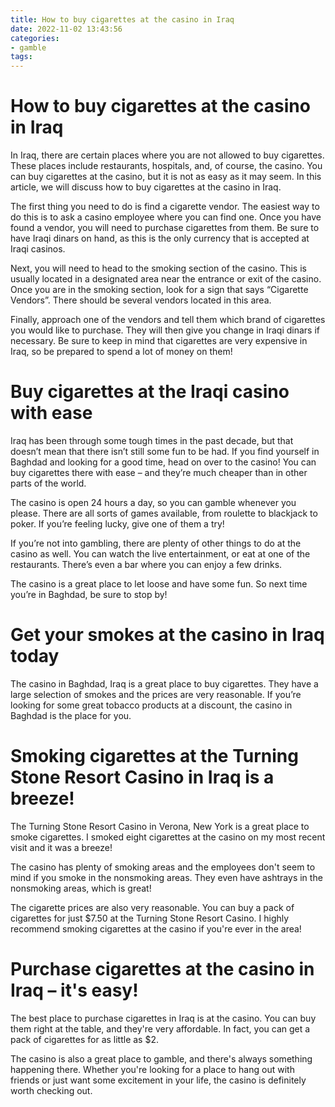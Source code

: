 ```yaml
---
title: How to buy cigarettes at the casino in Iraq 
date: 2022-11-02 13:43:56
categories:
- gamble
tags:
---
```



#  How to buy cigarettes at the casino in Iraq 

In Iraq, there are certain places where you are not allowed to buy cigarettes. These places include restaurants, hospitals, and, of course, the casino. You can buy cigarettes at the casino, but it is not as easy as it may seem. In this article, we will discuss how to buy cigarettes at the casino in Iraq.

The first thing you need to do is find a cigarette vendor. The easiest way to do this is to ask a casino employee where you can find one. Once you have found a vendor, you will need to purchase cigarettes from them. Be sure to have Iraqi dinars on hand, as this is the only currency that is accepted at Iraqi casinos. 

Next, you will need to head to the smoking section of the casino. This is usually located in a designated area near the entrance or exit of the casino. Once you are in the smoking section, look for a sign that says “Cigarette Vendors”. There should be several vendors located in this area. 

Finally, approach one of the vendors and tell them which brand of cigarettes you would like to purchase. They will then give you change in Iraqi dinars if necessary. Be sure to keep in mind that cigarettes are very expensive in Iraq, so be prepared to spend a lot of money on them!

#  Buy cigarettes at the Iraqi casino with ease 

Iraq has been through some tough times in the past decade, but that doesn’t mean that there isn’t still some fun to be had. If you find yourself in Baghdad and looking for a good time, head on over to the casino! You can buy cigarettes there with ease – and they’re much cheaper than in other parts of the world.

The casino is open 24 hours a day, so you can gamble whenever you please. There are all sorts of games available, from roulette to blackjack to poker. If you’re feeling lucky, give one of them a try!

If you’re not into gambling, there are plenty of other things to do at the casino as well. You can watch the live entertainment, or eat at one of the restaurants. There’s even a bar where you can enjoy a few drinks.

The casino is a great place to let loose and have some fun. So next time you’re in Baghdad, be sure to stop by!

#  Get your smokes at the casino in Iraq today 

The casino in Baghdad, Iraq is a great place to buy cigarettes. They have a large selection of smokes and the prices are very reasonable. If you’re looking for some great tobacco products at a discount, the casino in Baghdad is the place for you.

#  Smoking cigarettes at the Turning Stone Resort Casino in Iraq is a breeze! 

The Turning Stone Resort Casino in Verona, New York is a great place to smoke cigarettes. I smoked eight cigarettes at the casino on my most recent visit and it was a breeze!

The casino has plenty of smoking areas and the employees don't seem to mind if you smoke in the nonsmoking areas. They even have ashtrays in the nonsmoking areas, which is great!

The cigarette prices are also very reasonable. You can buy a pack of cigarettes for just $7.50 at the Turning Stone Resort Casino. I highly recommend smoking cigarettes at the casino if you're ever in the area!

#  Purchase cigarettes at the casino in Iraq – it's easy!

The best place to purchase cigarettes in Iraq is at the casino. You can buy them right at the table, and they're very affordable. In fact, you can get a pack of cigarettes for as little as $2.

The casino is also a great place to gamble, and there's always something happening there. Whether you're looking for a place to hang out with friends or just want some excitement in your life, the casino is definitely worth checking out.